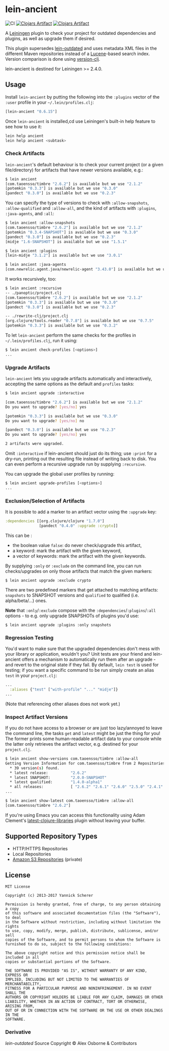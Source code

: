 # lein-ancient

![CI](https://github.com/xsc/lein-ancient/workflows/CI/badge.svg?branch=master)
[![Clojars Artifact](https://img.shields.io/clojars/v/lein-ancient.svg)](https://clojars.org/lein-ancient)
[![Clojars Artifact](https://img.shields.io/clojars/v/ancient-clj.svg)](https://clojars.org/ancient-clj)

A [Leiningen][lein] plugin to check your project for outdated dependencies and
plugins, as well as upgrade them if desired.

This plugin supersedes [lein-outdated][lein-outdated] and uses metadata XML
files in the different Maven repositories instead of a [Lucene][lucene]-based
search index. Version comparison is done using [version-clj][version-clj].

[lein]: https://github.com/technomancy/leiningen
[lein-outdated]: https://github.com/ato/lein-outdated
[lucene]: http://lucene.apache.org/core/
[version-clj]: https://github.com/xsc/version-clj

lein-ancient is destined for Leiningen >= 2.4.0.

## Usage

Install `lein-ancient` by putting the following into the `:plugins` vector of
the `:user` profile in your `~/.lein/profiles.clj`:

```clojure
[lein-ancient "0.6.15"]
```

Once `lein-ancient` is installed,cd  use Leiningen's built-in help feature to
see how to use it:

``` bash
lein help ancient
lein help ancient <subtask>
```

### Check Artifacts

`lein-ancient`'s default behaviour is to check your current project (or a given
file/directory) for artifacts that have newer versions available, e.g.:

```bash
$ lein ancient
[com.taoensso/timbre "2.6.2"] is available but we use "2.1.2"
[potemkin "0.3.3"] is available but we use "0.3.0"
[pandect "0.3.0"] is available but we use "0.2.3"
```

You can specify the type of versions to check with `:allow-snapshots`,
`:allow-qualified` and `:allow-all`, and the kind of artifacts with `:plugins`,
`:java-agents`, and `:all`:

```bash
$ lein ancient :allow-snapshots
[com.taoensso/timbre "2.6.2"] is available but we use "2.1.2"
[potemkin "0.3.4-SNAPSHOT"] is available but we use "0.3.0"
[pandect "0.3.0"] is available but we use "0.2.3"
[midje "1.6-SNAPSHOT"] is available but we use "1.5.1"

$ lein ancient :plugins
[lein-midje "3.1.2"] is available but we use "3.0.1"

$ lein ancient :java-agents
[com.newrelic.agent.java/newrelic-agent "3.43.0"] is available but we use "3.35.1"
```

It works recursively, too:

```bash
$ lein ancient :recursive
-- ./panoptic/project.clj
[com.taoensso/timbre "2.6.2"] is available but we use "2.1.2"
[potemkin "0.3.3"] is available but we use "0.3.0"
[pandect "0.3.0"] is available but we use "0.2.3"

-- ./rewrite-clj/project.clj
[org.clojure/tools.reader "0.7.8"] is available but we use "0.7.5"
[potemkin "0.3.3"] is available but we use "0.3.2"
```

To let `lein-ancient` perform the same checks for the profiles in
`~/.lein/profiles.clj`, run it using:

```bash
$ lein ancient check-profiles [<options>]
...
```

### Upgrade Artifacts

`lein-ancient` lets you upgrade artifacts automatically and interactively,
accepting the same options as the default and `profiles` tasks:

```bash
$ lein ancient upgrade :interactive

[com.taoensso/timbre "2.6.2"] is available but we use "2.1.2"
Do you want to upgrade? [yes/no] yes

[potemkin "0.3.3"] is available but we use "0.3.0"
Do you want to upgrade? [yes/no] no

[pandect "0.3.0"] is available but we use "0.2.3"
Do you want to upgrade? [yes/no] yes

2 artifacts were upgraded.
```

Omit `:interactive` if lein-ancient should just do its thing; use `:print` for a
dry-run, printing out the resulting file instead of writing back to disk. You
can even perform a recursive upgrade run by supplying `:recursive`.

You can upgrade the global user profiles by running:

```bash
$ lein ancient upgrade-profiles [<options>]
...
```

### Exclusion/Selection of Artifacts

It is possible to add a marker to an artifact vector using the `:upgrade` key:

```clojure
:dependencies [[org.clojure/clojure "1.7.0"]
               [pandect "0.4.0" :upgrade :crypto]]
```

This can be :

- the boolean value `false`: do never check/upgrade this artifact,
- a keyword: mark the artifact with the given keyword,
- a vector of keywords: mark the artifact with the given keywords.

By supplying `:only` or `:exclude` on the command line, you can run
checks/upgrades on only those artifacts that match the given markers:

```
$ lein ancient upgrade :exclude crypto
```

There are two predefined markers that get attached to matching artifacts:
`snapshots` to SNAPSHOT versions and `qualified` to qualified (i.e.
alpha/beta/...) ones.

 __Note__ that `:only`/`:exclude` compose with the
`:dependencies`/`:plugins`/`:all` options - to e.g. only upgrade SNAPSHOTs of
plugins you'd use:

```
$ lein ancient upgrade :plugins :only snapshots
```

### Regression Testing

You'd want to make sure that the upgraded dependencies don't mess with your
library or application, wouldn't you? Unit tests are your friend and
lein-ancient offers a mechanism to automatically run them after an upgrade - and
revert to the original state if they fail. By default, `lein test` is used for
testing; if you want a specific command to be run simply create an alias `test`
in your `project.clj`:

```clojure
...
  :aliases {"test" ["with-profile" "..." "midje"]}
...
```

(Note that referencing other aliases does not work yet.)

### Inspect Artifact Versions

If you do not have access to a browser or are just too lazy/annoyed to leave the
command line, the tasks `get` and `latest` might be just the thing for you! The
former prints some human-readable artifact data to your console while the latter
only retrieves the artifact vector, e.g. destined for your `project.clj`.

```bash
$ lein ancient show-versions com.taoensso/timbre :allow-all
Getting Version Information for com.taoensso/timbre from 2 Repositories ...
  * 39 version(s) found.
  * latest release:          "2.6.2"
  * latest SNAPSHOT:         "2.0.0-SNAPSHOT"
  * latest qualified:        "1.4.0-alpha1"
  * all releases:            [ "2.6.2" "2.6.1" "2.6.0" "2.5.0" "2.4.1" ...
...

$ lein ancient show-latest com.taoensso/timbre :allow-all
[com.taoensso/timbre "2.6.2"]
```

If you're using Emacs you can access this functionality using Adam Clement's
[latest-clojure-libraries](https://github.com/AdamClements/latest-clojure-libraries)
plugin without leaving your buffer.

## Supported Repository Types

- HTTP/HTTPS Repositories
- Local Repositories
- [Amazon S3 Repositories](https://github.com/technomancy/s3-wagon-private) (private)

## License

```
MIT License

Copyright (c) 2013-2017 Yannick Scherer

Permission is hereby granted, free of charge, to any person obtaining a copy
of this software and associated documentation files (the "Software"), to deal
in the Software without restriction, including without limitation the rights
to use, copy, modify, merge, publish, distribute, sublicense, and/or sell
copies of the Software, and to permit persons to whom the Software is
furnished to do so, subject to the following conditions:

The above copyright notice and this permission notice shall be included in all
copies or substantial portions of the Software.

THE SOFTWARE IS PROVIDED "AS IS", WITHOUT WARRANTY OF ANY KIND, EXPRESS OR
IMPLIED, INCLUDING BUT NOT LIMITED TO THE WARRANTIES OF MERCHANTABILITY,
FITNESS FOR A PARTICULAR PURPOSE AND NONINFRINGEMENT. IN NO EVENT SHALL THE
AUTHORS OR COPYRIGHT HOLDERS BE LIABLE FOR ANY CLAIM, DAMAGES OR OTHER
LIABILITY, WHETHER IN AN ACTION OF CONTRACT, TORT OR OTHERWISE, ARISING FROM,
OUT OF OR IN CONNECTION WITH THE SOFTWARE OR THE USE OR OTHER DEALINGS IN THE
SOFTWARE.
```

### Derivative

_lein-outdated_ Source Copyright &copy; Alex Osborne &amp; Contributors

